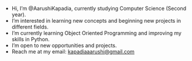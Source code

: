 - Hi, I’m @AarushiKapadia, currently studying Computer Science (Second year).
- I’m interested in learning new concepts and beginning new projects in different fields. 
- I’m currently learning Object Oriented Programming and improving my skills in Python. 
- I’m open to new opportunities and projects. 
- Reach me at my email: kapadiaaarushi@gmail.com

<!---
AarushiKapadia/AarushiKapadia is a ✨ special ✨ repository because its `README.md` (this file) appears on your GitHub profile.
You can click the Preview link to take a look at your changes.
--->
